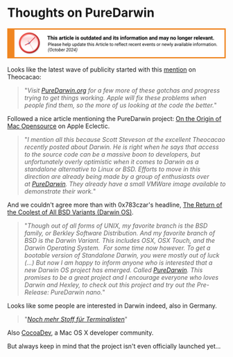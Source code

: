 # Thoughts on PureDarwin


![This article is outdated and its information and may no longer relevant.](/img/notice/article-oudated-oct2024.svg)


Looks like the latest wave of publicity started with this [mention](http://theocacao.com/document.page/594) on Theocacao:

> "*Visit *[*PureDarwin.org*](../index.html)* for a few more of these gotchas and progress trying to get things working. Apple will fix these problems when people find them, so the more of us looking at the code the better.*"

Followed a nice article mentioning the PureDarwin project: [On the Origin of Mac Opensource](http://www.appleeclectic.com/?p=247) on Apple Eclectic.

> "*I mention all this because Scott Steveson at the excellent Theocacao recently posted about Darwin. He is right when he says that access to the source code can be a massive boon to developers, but unfortunately overly optimistic when it comes to Darwin as a standalone alternative to Linux or BSD. Efforts to move in this direction are already being made by a group of enthusiasts over at *[*PureDarwin*](../index.html)*. They already have a small VMWare image available to demonstrate their work.*"

And we couldn't agree more than with 0x783czar's headline, [The Return of the Coolest of All BSD Variants (Darwin OS)](http://0x783czar.wordpress.com/2008/10/04/the-return-of-darwi/).

> "*Though out of all forms of UNIX, my favorite branch is the BSD family, or Berkley Software Distribution. And my favorite branch of BSD is the Darwin Variant. This includes OSX, OSX Touch, and the Darwin Operating System.  For some time now however. To get a bootable version of Standalone Darwin, you were mostly out of luck (...) But now I am happy to inform anyone who is interested that a new Darwin OS project has emerged. Called *[*PureDarwin*](../index.html)*. This promises to be a great project and I encourage everyone who loves Darwin and Hexley, to check out this project and try out the Pre-Release: PureDarwin nano.*"

Looks like some people are interested in Darwin indeed, also in Germany.

> "[*Noch mehr Stoff für Terminalisten*](http://www.schreibtischnotizen.de/2008/09/27/puredarwingorg-noch-mehr-stoff-fr-terminalisten/)"

Also [CocoaDev](http://www.cocoadev.com/index.pl?DarwinOS), a Mac OS X developer community. 

But always keep in mind that the project isn't even officially launched yet...
